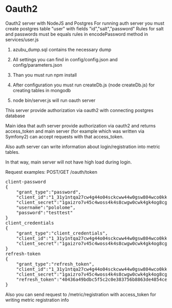 # Oauth2
Oauth2 server with NodeJS and Postgres
For running auth server you must create postgres table "user" with fields "id","salt","password"
Rules for salt and passwords must be equals rules in encodePassword method in services/user.js

1. azubu_dump.sql contains the necessary dump

2. All settings you can find in config/config.json and config/parameters.json

3. Than you must run npm install

4. After configuration you must run createDb.js (node createDb.js) for creating tables in mongodb

5. node bin/server.js will run oauth server

This server provide authorization via oauth2 with connecting postgres database

Main idea that auth server provide authorization via oauth2 and returns access_token
and main server (for example which was written via Symfony2) can accept requests with that access_token.

Also auth server can write information about login/registration into metric tables.

In that way, main server will not have high load during login.
 

Request examples:
POST/GET  /oauth/token
<pre>
client-password
{
    "grant_type":"password",
    "client_id":"1_31y1ntqa27cw4g44o04sckcww44w0gsw804wco0kkgwkcoog40",
    "client_secret":"1gaizro7v45c4woss4k4s8cwgw0cwk4gk4og8cg8ws8owg8c0c",
    "username":"pololome",
    "password":"testtest"
}
client_credentials
{
	"grant_type":"client_credentials",
	"client_id":"1_31y1ntqa27cw4g44o04sckcww44w0gsw804wco0kkgwkcoog40",
    "client_secret":"1gaizro7v45c4woss4k4s8cwgw0cwk4gk4og8cg8ws8owg8c0c",
}
refresh-token
{
    "grant_type":"refresh_token",
    "client_id":"1_31y1ntqa27cw4g44o04sckcww44w0gsw804wco0kkgwkcoog40",
    "client_secret":"1gaizro7v45c4woss4k4s8cwgw0cwk4gk4og8cg8ws8owg8c0c",
    "refresh_token":"40436a49bdbc5f5c2c0e383756b8863de4854ce7712523e220e4fd4df98beaf6"
}
</pre>
Also you can send request to /metric/registration with access_token for writing metric registration info